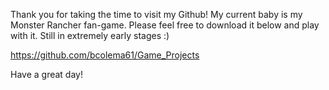 Thank you for taking the time to visit my Github!  My current baby is my Monster Rancher fan-game.  Please feel free to download it below and play with it.  Still in extremely early stages :)

https://github.com/bcolema61/Game_Projects

Have a great day!
